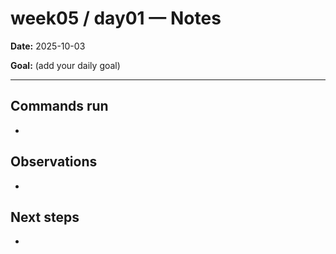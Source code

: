 ﻿# week05 / day01 — Notes

**Date:** 2025-10-03

**Goal:** (add your daily goal)

---
## Commands run
- 

## Observations
- 

## Next steps
- 
